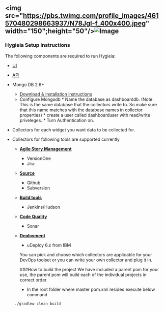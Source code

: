 <img src="https://pbs.twimg.com/profile_images/461570480298663937/N78Jgl-f_400x400.jpeg" width="150";height="50"/>![Image](/UI/src/assets/images/Hygieia_b.png)
--
### Hygieia Setup Instructions
The following components are required to run Hygieia:

* [UI](https://github.com/capitalone/Hygieia/tree/master/UI)
* [API](https://github.com/capitalone/Hygieia/tree/master/api)
* Mongo DB 2.6+
     * [Download & Installation instructions](https://www.mongodb.org/downloads#previous)
     * Configure Mongodb
      * Name the database as dashboarddb. (Note: This is the same database that the collectors write to. So make sure that this name matches with the database names in collector properties)
      * create a user called dashboarduser with read/write priveleges.
      * Turn Authentication on.


* Collectors for each widget you want data to be collected for.
* Collectors for following tools are supported currently
  * [**Agile Story Management**](https://github.com/capitalone/Hygieia/tree/master/FeatureCollector)
    * VersionOne
    * Jira
  * [**Source**](https://github.com/capitalone/Hygieia/tree/master/SourceCodeCollector)
    * Github
    * Subversion
  * [**Build tools**](https://github.com/capitalone/Hygieia/tree/master/BuildCollector)
    * Jenkins/Hudson
  * [**Code Quality**](https://github.com/capitalone/Hygieia/tree/master/CodeQualityCollector)
    * Sonar
  * [**Deployment**](https://github.com/capitalone/Hygieia/tree/master/DeployCollector)
    * uDeploy 6.x from IBM

    You can pick and choose which collectors are applicable for your DevOps toolset or you can write your own collector and plug it in.

    ###How to build the project
    We have included a parent pom for your use, the parent pom will build each of the individual projects in correct order.

    * In the root folder where master pom.xml resides execute below command

   <code> ./gradlew clean build </code>
